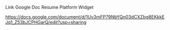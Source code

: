 Link Google Doc 
Resume Platform Widget

https://docs.google.com/document/d/1Uv3mFP79NbYQn03dCXZbg8EKkkEJq1_Z53bJCPHGarQ/edit?usp=sharing

